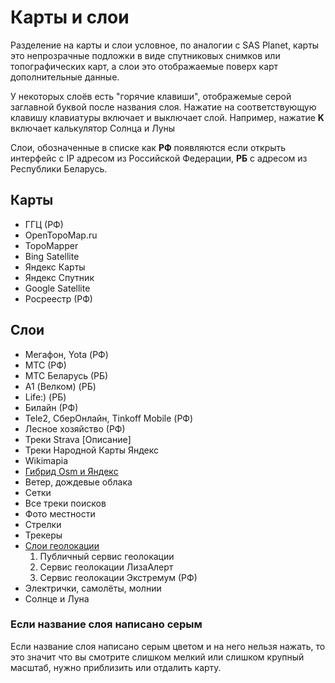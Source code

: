# Карты и слои   
Разделение на карты и слои условное, по аналогии с SAS Planet, карты это непрозрачные подложки в виде спутниковых снимков или топографических карт, а слои это отображаемые поверх карт дополнительные данные.

У некоторых слоёв есть "горячие клавиши", отображемые серой заглавной буквой после названия слоя. Нажатие на соответствующую клавишу клавиатуры включает и выключает слой. Например, нажатие **K** включает калькулятор Солнца и Луны

Слои, обозначенные в списке как **РФ** появляются если открыть интерфейс с IP адресом из Российской Федерации, **РБ** с адресом из Республики Беларусь.
## Карты
- ГГЦ (РФ)
- OpenTopoMap.ru
- TopoMapper
- Bing Satellite
- Яндекс Карты 
- Яндекс Спутник
- Google Satellite
- Росреестр (РФ)  
## Слои 
- Мегафон, Yota (РФ)
- МТС (РФ)
- МТС Беларусь (РБ)
- A1 (Велком) (РБ)
- Life:) (РБ)
- Билайн (РФ)
- Tele2, СберОнлайн, Tinkoff Mobile (РФ)
- Лесное хозяйство (РФ)
- Треки Strava [Описание]
- Треки Народной Карты Яндекс
- Wikimapia
- [Гибрид Osm и Яндекс](/ui-mapsandlayers-osmhybrid.md)
- Ветер, дождевые облака
- Сетки
- Все треки поисков
- Фото местности
- Стрелки
- Трекеры
- [Слои геолокации](/ui-mapsandlayers-geolocation.md)
  1. Публичный сервис геолокации
  2. Сервис геолокации ЛизаАлерт
  3. Сервис геолокации Экстремум (РФ)
- Электрички, самолёты, молнии
- Солнце и Луна


### Если название слоя написано серым
Если название слоя написано серым цветом и на него нельзя нажать, то это значит что вы смотрите слишком мелкий или слишком крупный масштаб, нужно приблизить или отдалить карту.
